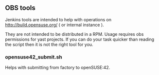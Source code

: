 ## OBS tools

Jenkins tools are intended to help with operations
on <http://build.opensuse.org/> ( or internal instance ).

They are not intended to be distributed in a RPM.
Usage requires obs permissions for yast projects.
If you can do your task quicker than reading the script
then it is not the right tool for you.

### opensuse42_submit.sh
Helps with submitting from factory to openSUSE:42.

